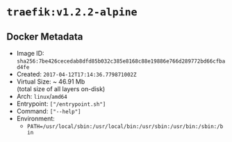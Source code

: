 # `traefik:v1.2.2-alpine`

## Docker Metadata

- Image ID: `sha256:7be426cecedab8dfd85b032c385e8168c88e19886e766d289772bd66cfbad4fe`
- Created: `2017-04-12T17:14:36.779871002Z`
- Virtual Size: ~ 46.91 Mb  
  (total size of all layers on-disk)
- Arch: `linux`/`amd64`
- Entrypoint: `["/entrypoint.sh"]`
- Command: `["--help"]`
- Environment:
  - `PATH=/usr/local/sbin:/usr/local/bin:/usr/sbin:/usr/bin:/sbin:/bin`
